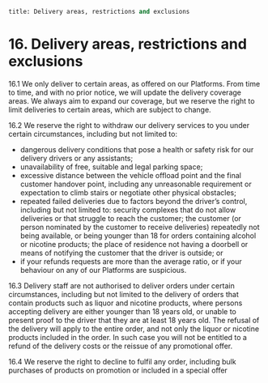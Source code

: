 ```meta
title: Delivery areas, restrictions and exclusions
```

# 16.   Delivery areas, restrictions and exclusions

16.1 We only deliver to certain areas, as offered on our Platforms. From time to time, and with no prior notice, we will update the delivery coverage areas. We always aim to expand our coverage, but we reserve the right to limit deliveries to certain areas, which are subject to change. 

16.2 We reserve the right to withdraw our delivery services to you under certain circumstances, including but not limited to: 
- dangerous delivery conditions that pose a health or safety risk for our delivery drivers or any assistants; 
- unavailability of free, suitable and legal parking space; 
- excessive distance between the vehicle offload point and the final customer handover point, including any unreasonable requirement or expectation to climb stairs or negotiate other physical obstacles; 
- repeated failed deliveries due to factors beyond the driver’s control, including but not limited to: security complexes that do not allow deliveries or that struggle to reach the customer; the customer (or person nominated by the customer to receive deliveries) repeatedly not being available, or being younger than 18 for orders containing alcohol or nicotine products; the place of residence not having a doorbell or means of notifying the customer that the driver is outside; or 
- if your refunds requests are more than the average ratio, or if your behaviour on any of our Platforms are suspicious. 

16.3 Delivery staff are not authorised to deliver orders under certain circumstances, including but not limited to the delivery of orders that contain products such as liquor and nicotine products, where persons accepting delivery are either younger than 18 years old, or unable to present proof to the driver that they are at least 18 years old. The refusal of the delivery will apply to the entire order, and not only the liquor or nicotine products included in the order. In such case you will not be entitled to a refund of the delivery costs or the reissue of any promotional offer. 

16.4 We reserve the right to decline to fulfil any order, including bulk purchases of products on promotion or included in a special offer